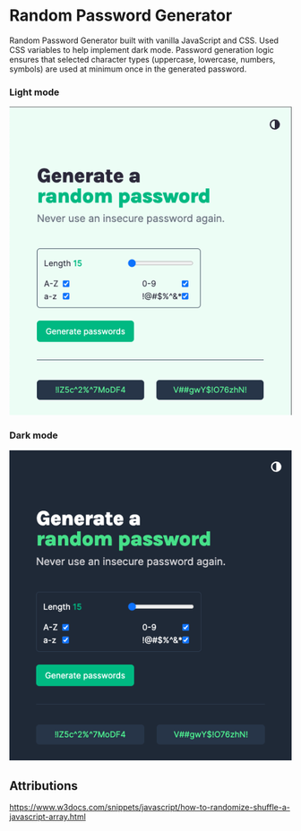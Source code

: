 # Random Password Generator

Random Password Generator built with vanilla JavaScript and CSS. Used CSS variables to help implement dark mode. Password generation logic ensures that selected character types (uppercase, lowercase, numbers, symbols) are used at minimum once in the generated password.

### Light mode
![project screenshot](images/random_pw_gen_lightmode.png)
### Dark mode
![project screenshot](images/random_pw_gen_darkmode.png)

## Attributions
https://www.w3docs.com/snippets/javascript/how-to-randomize-shuffle-a-javascript-array.html